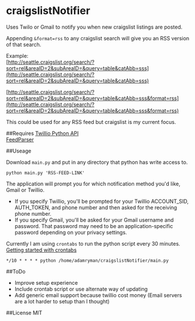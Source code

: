 craigslistNotifier
==================  

Uses Twilo or Gmail to notify you when new craigslist listings are posted.  
  
Appending `&format=rss` to any craigslist search will give you an RSS version of that search.  
  
Example:  
[http://seattle.craigslist.org/search/?sort=rel&areaID=2&subAreaID=&query=table&catAbb=sss](http://seattle.craigslist.org/search/?sort=rel&areaID=2&subAreaID=&query=table&catAbb=sss)  

[http://seattle.craigslist.org/search/?sort=rel&areaID=2&subAreaID=&query=table&catAbb=sss&format=rss](http://seattle.craigslist.org/search/?sort=rel&areaID=2&subAreaID=&query=table&catAbb=sss&format=rss)  
  
This could be used for any RSS feed but craigslist is my current focus.

##Requires
[Twillio Python API](https://github.com/twilio/twilio-python)  
[FeedParser](https://pypi.python.org/pypi/feedparser/#downloads)

##Useage

Download `main.py` and put in any directory that python has write access to.

    python main.py 'RSS-FEED-LINK'


The application will prompt you for which notification method you'd like, Gmail or Twillio.

- If you specify Twillio, you'll be prompted for your Twillio ACCOUNT_SID, AUTH_TOKEN, and phone number and then asked for the receiving phone number.  
- If you specify Gmail, you'll be asked for your Gmail username and password. That password may need to be an application-specific password depending on your privacy settings.

Currently I am using `crontabs` to run the python script every 30 minutes. [Getting started with crontabs](http://askubuntu.com/questions/2368/how-do-i-set-up-a-cron-job/2371#2371)

    */10 * * * * python /home/adamryman/craigslistNotifier/main.py

##ToDo

+ Improve setup experience
+ Include crontab script or use alternate way of updating
+ Add generic email support because twillio cost money (Email servers are a lot harder to setup than I thought)  

##License
MIT
